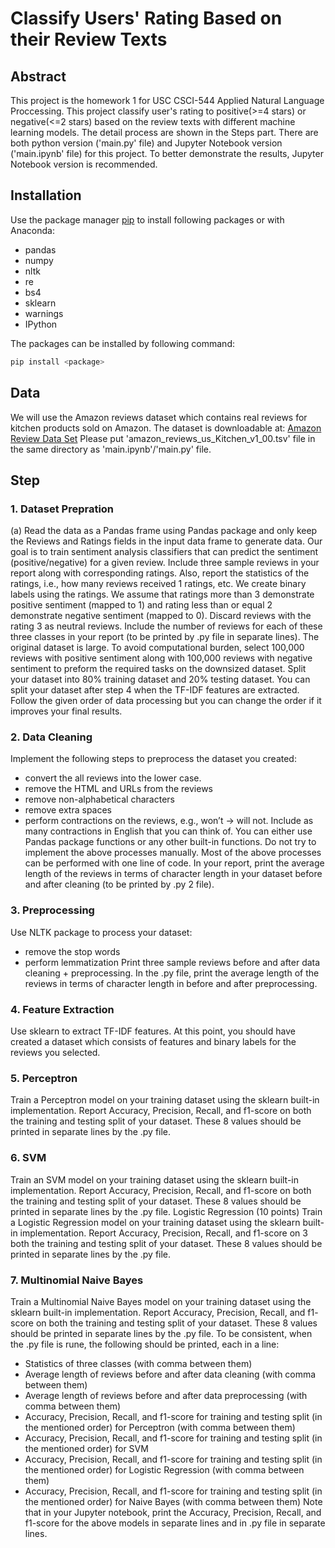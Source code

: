 # Classify Users' Rating Based on their Review Texts

## Abstract
This project is the homework 1 for USC CSCI-544 Applied Natural Language Proccessing. This project classify user's rating to positive(>=4 stars) or negative(<=2 stars) based on the review texts with different machine learning models. The detail process are shown in the Steps part. There are both python version ('main.py' file) and Jupyter Notebook version ('main.ipynb' file) for this project. To better demonstrate the results, Jupyter Notebook version is recommended.

## Installation

Use the package manager [pip](https://pip.pypa.io/en/stable/) to install following packages or with Anaconda:

- pandas
- numpy
- nltk
- re
- bs4
- sklearn
- warnings
- IPython

The packages can be installed by following command:
```bash
pip install <package>
```

## Data
We will use the Amazon reviews dataset which contains real reviews for
kitchen products sold on Amazon. The dataset is downloadable at: [Amazon Review Data Set](https://s3.amazonaws.com/amazon-reviews-pds/tsv/amazon_reviews_us_Kitchen_v1_00.tsv.gz)
Please put 'amazon_reviews_us_Kitchen_v1_00.tsv' file in the same directory as 'main.ipynb'/'main.py' file.


## Step
### 1. Dataset Prepration
(a)
Read the data as a Pandas frame using Pandas package and only keep the
Reviews and Ratings fields in the input data frame to generate data. Our
goal is to train sentiment analysis classifiers that can predict the sentiment
(positive/negative) for a given review.
Include three sample reviews in your report along with corresponding
ratings. Also, report the statistics of the ratings, i.e., how many reviews
received 1 ratings, etc.
We create binary labels using the ratings. We assume that ratings more
than 3 demonstrate positive sentiment (mapped to 1) and rating less than
or equal 2 demonstrate negative sentiment (mapped to 0). Discard reviews
with the rating 3 as neutral reviews. Include the number of reviews for each
of these three classes in your report (to be printed by .py file in separate
lines).
The original dataset is large. To avoid computational burden, select
100,000 reviews with positive sentiment along with 100,000 reviews with
negative sentiment to preform the required tasks on the downsized dataset.
Split your dataset into 80% training dataset and 20% testing dataset. You
can split your dataset after step 4 when the TF-IDF features are extracted.
Follow the given order of data processing but you can change the order if
it improves your final results.
### 2. Data Cleaning
Implement the following steps to preprocess the dataset you created:
- convert the all reviews into the lower case.
- remove the HTML and URLs from the reviews
- remove non-alphabetical characters
- remove extra spaces
- perform contractions on the reviews, e.g., won’t → will not. Include as
many contractions in English that you can think of.
You can either use Pandas package functions or any other built-in functions. Do not try to implement the above processes manually. Most of the
above processes can be performed with one line of code.
In your report, print the average length of the reviews in terms of character length in your dataset before and after cleaning (to be printed by .py
2
file).
### 3. Preprocessing
Use NLTK package to process your dataset:
- remove the stop words
- perform lemmatization
Print three sample reviews before and after data cleaning + preprocessing.
In the .py file, print the average length of the reviews in terms of character
length in before and after preprocessing.
### 4. Feature Extraction
Use sklearn to extract TF-IDF features. At this point, you should have
created a dataset which consists of features and binary labels for the reviews
you selected.
### 5. Perceptron
Train a Perceptron model on your training dataset using the sklearn built-in
implementation. Report Accuracy, Precision, Recall, and f1-score on both
the training and testing split of your dataset. These 8 values should be
printed in separate lines by the .py file.
### 6. SVM
Train an SVM model on your training dataset using the sklearn built-in
implementation. Report Accuracy, Precision, Recall, and f1-score on both
the training and testing split of your dataset. These 8 values should be
printed in separate lines by the .py file.
Logistic Regression (10 points)
Train a Logistic Regression model on your training dataset using the sklearn
built-in implementation. Report Accuracy, Precision, Recall, and f1-score on
3
both the training and testing split of your dataset. These 8 values should be
printed in separate lines by the .py file.
### 7. Multinomial Naive Bayes
Train a Multinomial Naive Bayes model on your training dataset using the
sklearn built-in implementation. Report Accuracy, Precision, Recall, and f1-
score on both the training and testing split of your dataset. These 8 values
should be printed in separate lines by the .py file.
To be consistent, when the .py file is rune, the following should be printed,
each in a line:
- Statistics of three classes (with comma between them)
- Average length of reviews before and after data cleaning (with comma
between them)
- Average length of reviews before and after data preprocessing (with
comma between them)
- Accuracy, Precision, Recall, and f1-score for training and testing split
(in the mentioned order) for Perceptron (with comma between them)
- Accuracy, Precision, Recall, and f1-score for training and testing split
(in the mentioned order) for SVM
- Accuracy, Precision, Recall, and f1-score for training and testing split
(in the mentioned order) for Logistic Regression (with comma between them)
- Accuracy, Precision, Recall, and f1-score for training and testing split
(in the mentioned order) for Naive Bayes (with comma between them)
Note that in your Jupyter notebook, print the Accuracy, Precision, Recall,
and f1-score for the above models in separate lines and in .py file in separate
lines.
